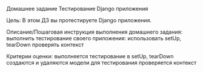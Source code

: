 Домашнее задание
Тестирование Django приложения

Цель:
В этом ДЗ вы протестируете Django приложения.


Описание/Пошаговая инструкция выполнения домашнего задания:
выполнить тестирование своего приложения:
использовать setUp, tearDown
проверять контекст

Критерии оценки:
выполняется тестирование
в setUp, tearDown создаются и удаляются модели для тестирования
проверяется контекст